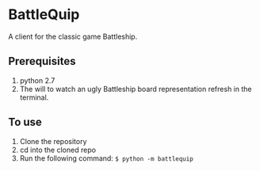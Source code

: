 BattleQuip
==========
A client for the classic game Battleship.

Prerequisites
-------------
1. python 2.7
2. The will to watch an ugly Battleship board representation refresh in the terminal.

To use
------
1. Clone the repository
2. cd into the cloned repo
3. Run the following command:
    ```$ python -m battlequip```
